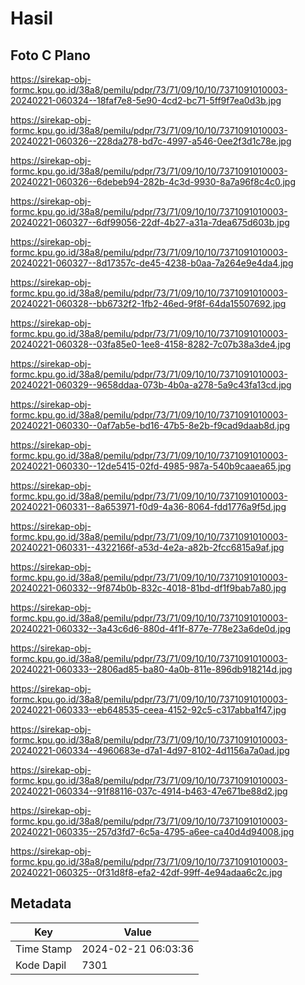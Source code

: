 # Hasil

## Foto C Plano

https://sirekap-obj-formc.kpu.go.id/38a8/pemilu/pdpr/73/71/09/10/10/7371091010003-20240221-060324--18faf7e8-5e90-4cd2-bc71-5ff9f7ea0d3b.jpg

https://sirekap-obj-formc.kpu.go.id/38a8/pemilu/pdpr/73/71/09/10/10/7371091010003-20240221-060326--228da278-bd7c-4997-a546-0ee2f3d1c78e.jpg

https://sirekap-obj-formc.kpu.go.id/38a8/pemilu/pdpr/73/71/09/10/10/7371091010003-20240221-060326--6debeb94-282b-4c3d-9930-8a7a96f8c4c0.jpg

https://sirekap-obj-formc.kpu.go.id/38a8/pemilu/pdpr/73/71/09/10/10/7371091010003-20240221-060327--6df99056-22df-4b27-a31a-7dea675d603b.jpg

https://sirekap-obj-formc.kpu.go.id/38a8/pemilu/pdpr/73/71/09/10/10/7371091010003-20240221-060327--8d17357c-de45-4238-b0aa-7a264e9e4da4.jpg

https://sirekap-obj-formc.kpu.go.id/38a8/pemilu/pdpr/73/71/09/10/10/7371091010003-20240221-060328--bb6732f2-1fb2-46ed-9f8f-64da15507692.jpg

https://sirekap-obj-formc.kpu.go.id/38a8/pemilu/pdpr/73/71/09/10/10/7371091010003-20240221-060328--03fa85e0-1ee8-4158-8282-7c07b38a3de4.jpg

https://sirekap-obj-formc.kpu.go.id/38a8/pemilu/pdpr/73/71/09/10/10/7371091010003-20240221-060329--9658ddaa-073b-4b0a-a278-5a9c43fa13cd.jpg

https://sirekap-obj-formc.kpu.go.id/38a8/pemilu/pdpr/73/71/09/10/10/7371091010003-20240221-060330--0af7ab5e-bd16-47b5-8e2b-f9cad9daab8d.jpg

https://sirekap-obj-formc.kpu.go.id/38a8/pemilu/pdpr/73/71/09/10/10/7371091010003-20240221-060330--12de5415-02fd-4985-987a-540b9caaea65.jpg

https://sirekap-obj-formc.kpu.go.id/38a8/pemilu/pdpr/73/71/09/10/10/7371091010003-20240221-060331--8a653971-f0d9-4a36-8064-fdd1776a9f5d.jpg

https://sirekap-obj-formc.kpu.go.id/38a8/pemilu/pdpr/73/71/09/10/10/7371091010003-20240221-060331--4322166f-a53d-4e2a-a82b-2fcc6815a9af.jpg

https://sirekap-obj-formc.kpu.go.id/38a8/pemilu/pdpr/73/71/09/10/10/7371091010003-20240221-060332--9f874b0b-832c-4018-81bd-df1f9bab7a80.jpg

https://sirekap-obj-formc.kpu.go.id/38a8/pemilu/pdpr/73/71/09/10/10/7371091010003-20240221-060332--3a43c6d6-880d-4f1f-877e-778e23a6de0d.jpg

https://sirekap-obj-formc.kpu.go.id/38a8/pemilu/pdpr/73/71/09/10/10/7371091010003-20240221-060333--2806ad85-ba80-4a0b-811e-896db918214d.jpg

https://sirekap-obj-formc.kpu.go.id/38a8/pemilu/pdpr/73/71/09/10/10/7371091010003-20240221-060333--eb648535-ceea-4152-92c5-c317abba1f47.jpg

https://sirekap-obj-formc.kpu.go.id/38a8/pemilu/pdpr/73/71/09/10/10/7371091010003-20240221-060334--4960683e-d7a1-4d97-8102-4d1156a7a0ad.jpg

https://sirekap-obj-formc.kpu.go.id/38a8/pemilu/pdpr/73/71/09/10/10/7371091010003-20240221-060334--91f88116-037c-4914-b463-47e671be88d2.jpg

https://sirekap-obj-formc.kpu.go.id/38a8/pemilu/pdpr/73/71/09/10/10/7371091010003-20240221-060335--257d3fd7-6c5a-4795-a6ee-ca40d4d94008.jpg

https://sirekap-obj-formc.kpu.go.id/38a8/pemilu/pdpr/73/71/09/10/10/7371091010003-20240221-060325--0f31d8f8-efa2-42df-99ff-4e94adaa6c2c.jpg


## Metadata

| Key        | Value               |
| ---------- | ------------------- |
| Time Stamp | 2024-02-21 06:03:36 |
| Kode Dapil | 7301                |



